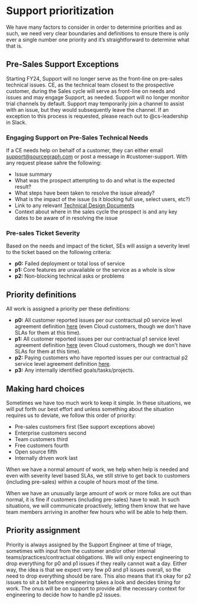 # Support prioritization

We have many factors to consider in order to determine priorities and as such, we need very clear boundaries and definitions to ensure there is only ever a single number one priority and it’s straightforward to determine what that is.

## Pre-Sales Support Exceptions

Starting FY24, Support will no longer serve as the front-line on pre-sales technical issues. CE, as the technical team closest to the prospective customer, during the Sales cycle will serve as front-line on needs and issues and may engage Support, as needed. Support will no longer monitor trial channels by default. Support may temporarily join a channel to assist with an issue, but they would subsequently leave the channel. If an exception to this process is requested, please reach out to @cs-leadership in Slack.

### Engaging Support on Pre-Sales Technical Needs

If a CE needs help on behalf of a customer, they can either email support@sourcegraph.com or post a message in #customer-support. With any request please sahre the following:

- Issue summary
- What was the prospect attempting to do and what is the expected result?
- What steps have been taken to resolve the issue already?
- What is the impact of the issue (is it blocking full use, select users, etc?)
- Link to any relevant [Technical Design Documents](https://drive.google.com/drive/folders/1o-4rB24vcYsOiUzSEr_vzJsC7pE03yYC)
- Context about where in the sales cycle the prospect is and any key dates to be aware of in resolving the issue

### Pre-sales Ticket Severity

Based on the needs and impact of the ticket, SEs will assign a severity level to the ticket based on the following criteria:

- **p0:** Failed deployment or total loss of service
- **p1:** Core features are unavailable or the service as a whole is slow
- **p2:** Non-blocking technical asks or problems

## Priority definitions

All work is assigned a priority per these definitions:

- **p0:** All customer reported issues per our contractual p0 service level agreement definition [here](../index.md#slas) (even Cloud customers, though we don't have SLAs for them at this time).
- **p1:** All customer reported issues per our contractual p1 service level agreement definition [here](../index.md#slas) (even Cloud customers, though we don't have SLAs for them at this time).
- **p2:** Paying customers who have reported issues per our contractual p2 service level agreement definition [here](../index.md#slas).
- **p3:** Any internally identified goals/tasks/projects.

## Making hard choices

Sometimes we have too much work to keep it simple. In these situations, we will put forth our best effort and unless something about the situation requires us to deviate, we follow this order of priority:

- Pre-sales customers first (See support exceptions above)
- Enterprise customers second
- Team customers third
- Free customers fourth
- Open source fifth
- Internally driven work last

When we have a normal amount of work, we help when help is needed and even with severity level based SLAs, we still strive to get back to customers (including pre-sales) within a couple of hours most of the time.

When we have an unusually large amount of work or more folks are out than normal, it is fine if customers (including pre-sales) have to wait. In such situations, we will communicate proactively, letting them know that we have team members arriving in another few hours who will be able to help them.

## Priority assignment

Priority is always assigned by the Support Engineer at time of triage, sometimes with input from the customer and/or other internal teams/practices/contractual obligations. We will only expect engineering to drop everything for p0 and p1 issues if they really cannot wait a day. Either way, the idea is that we expect very few p0 and p1 issues overall, so the need to drop everything should be rare. This also means that it’s okay for p2 issues to sit a bit before engineering takes a look and decides timing for work. The onus will be on support to provide all the necessary context for engineering to decide how to handle p2 issues.
